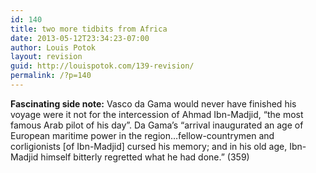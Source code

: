 ```yaml
---
id: 140
title: two more tidbits from Africa
date: 2013-05-12T23:34:23-07:00
author: Louis Potok
layout: revision
guid: http://louispotok.com/139-revision/
permalink: /?p=140
---
```

**Fascinating side note:** Vasco da Gama would never have finished his voyage were it not for the intercession of Ahmad Ibn-Madjid, &#8220;the most famous Arab pilot of his day&#8221;. Da Gama&#8217;s &#8220;arrival inaugurated an age of European maritime power in the region&#8230;fellow-countrymen and corligionists [of Ibn-Madjid] cursed his memory; and in his old age, Ibn-Madjid himself bitterly regretted what he had done.&#8221; (359)